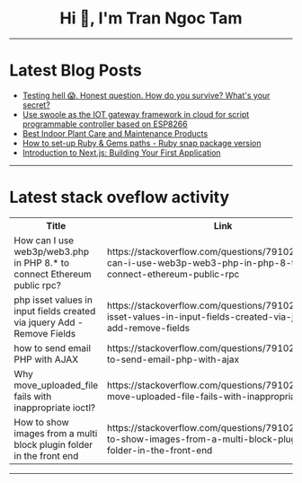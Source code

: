 <h1 align="center">Hi 👋, I'm Tran Ngoc Tam</h1>

---

# Latest Blog Posts 
<!-- BLOG-POST-LIST:START -->
- [Testing hell 😱. Honest question. How do you survive? What&#39;s your secret?](https://dev.to/opensourcee/testing-hell-how-do-you-survive-whats-your-secret-263c)
- [Use swoole as the IOT gateway framework in cloud for script programmable controller based on ESP8266](https://dev.to/zhangzhuyue/use-swoole-as-the-iot-gateway-framework-in-cloud-for-script-programmable-controller-based-on-esp8266-c8b)
- [Best Indoor Plant Care and Maintenance Products](https://dev.to/litess/best-indoor-plant-care-and-maintenance-products-3kb4)
- [How to set-up Ruby &amp; Gems paths - Ruby snap package version](https://dev.to/ali-alkhawaja/how-to-set-up-ruby-gems-paths-ruby-snap-package-version-54hg)
- [Introduction to Next.js: Building Your First Application](https://dev.to/salmaniyad/introduction-to-nextjs-building-your-first-application-e82)
<!-- BLOG-POST-LIST:END -->

---

# Latest stack oveflow activity
<table>
  <tr><th>Title</th><th>Link</th></tr>
  <!-- STACKOVERFLOW:START --><tr><td>How can I use web3p/web3.php in PHP 8.* to connect Ethereum public rpc?</td><td>https://stackoverflow.com/questions/79102558/how-can-i-use-web3p-web3-php-in-php-8-to-connect-ethereum-public-rpc</td></tr><tr><td>php isset values in input fields created via jquery Add - Remove Fields</td><td>https://stackoverflow.com/questions/79102523/php-isset-values-in-input-fields-created-via-jquery-add-remove-fields</td></tr><tr><td>how to send email PHP with AJAX</td><td>https://stackoverflow.com/questions/79102518/how-to-send-email-php-with-ajax</td></tr><tr><td>Why move_uploaded_file fails with inappropriate ioctl?</td><td>https://stackoverflow.com/questions/79102444/why-move-uploaded-file-fails-with-inappropriate-ioctl</td></tr><tr><td>How to show images from a multi block plugin folder in the front end</td><td>https://stackoverflow.com/questions/79102376/how-to-show-images-from-a-multi-block-plugin-folder-in-the-front-end</td></tr><!-- STACKOVERFLOW:END -->
</table>

---


